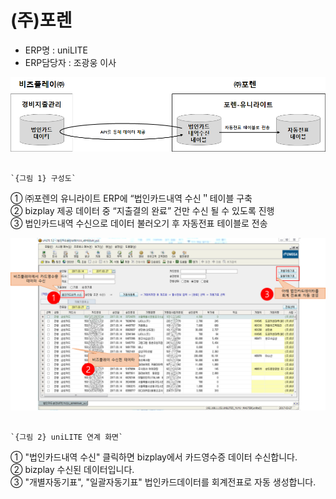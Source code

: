 # \(주\)포렌

 - ERP명 : uniLITE  
 - ERP담당자 : 조광웅 이사

![](../../../../.gitbook/assets/image%20%28175%29.png)

                                                                          `{그림 1} 구성도`

   ① ㈜포렌의 유니라이트 ERP에 “법인카드내역 수신＂테이블 구축  
   ② bizplay 제공 데이터 중 “지출결의 완료” 건만 수신 될 수 있도록 진행  
   ③ 법인카드내역 수신으로 데이터 불러오기 후 자동전표 테이블로 전송

![](../../../../.gitbook/assets/image%20%2819%29.png)

                                                                       `{그림 2} uniLITE 연계 화면`

   ① "법인카드내역 수신" 클릭하면 bizplay에서 카드영수증 데이터 수신합니다.  
   ② bizplay 수신된 데이터입니다.  
   ③ "개별자동기표", "일괄자동기표" 법인카드데이터를 회계전표로 자동 생성합니다.

